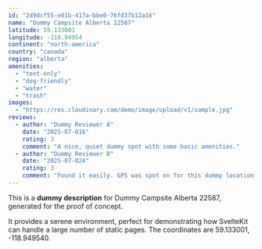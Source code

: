 ```yaml
---
id: "2d9dcf55-e01b-417a-bbe0-76fd37b12a16"
name: "Dummy Campsite Alberta 22587"
latitude: 59.133001
longitude: -118.94954
continent: "north-america"
country: "canada"
region: "alberta"
amenities:
  - "tent-only"
  - "dog-friendly"
  - "water"
  - "trash"
images:
  - "https://res.cloudinary.com/demo/image/upload/v1/sample.jpg"
reviews:
  - author: "Dummy Reviewer A"
    date: "2025-07-016"
    rating: 3
    comment: "A nice, quiet dummy spot with some basic amenities."
  - author: "Dummy Reviewer B"
    date: "2025-07-024"
    rating: 3
    comment: "Found it easily. GPS was spot on for this dummy location."
---
```


This is a **dummy description** for Dummy Campsite Alberta 22587, generated for the proof of concept.

It provides a serene environment, perfect for demonstrating how SvelteKit can handle a large number of static pages. The coordinates are 59.133001, -118.949540.

